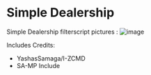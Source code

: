# Simple Dealership
Simple Dealership filterscript pictures :
![image](https://user-images.githubusercontent.com/88928881/147439601-ef1b5413-c265-4699-9dfb-e2300850ea0a.png)



Includes Credits:
- YashasSamaga/I-ZCMD
- SA-MP Include
